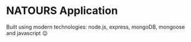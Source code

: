 # NATOURS Application

Built using modern technologies: node.js, express, mongoDB, mongoose and javascript 😉
